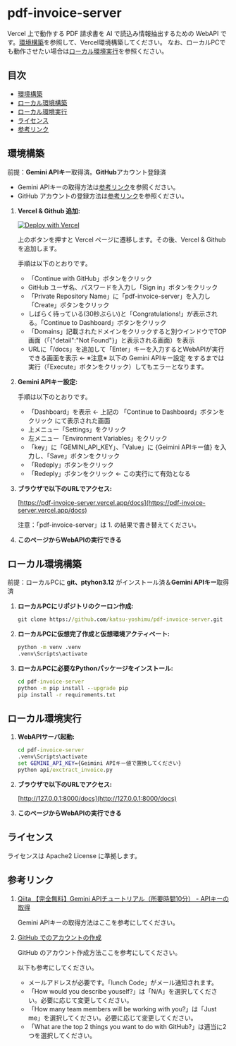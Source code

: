 # pdf-invoice-server

Vercel 上で動作する PDF 請求書を AI で読込み情報抽出するための WebAPI です。[環境構築](#環境構築)を参照して、Vercel環境構築してください。
なお、ローカルPCでも動作させたい場合は[ローカル環境実行](#ローカル環境実行)を参照ください。

## 目次

- [環境構築](#環境構築)
- [ローカル環境構築](#ローカル環境構築)
- [ローカル環境実行](#ローカル環境実行)
- [ライセンス](#ライセンス)
- [参考リンク](#参考リンク)

## 環境構築

前提：**Gemini APIキー**取得済。**GitHub**アカウント登録済

- Gemini APIキーの取得方法は[参考リンク](#参考リンク)を参照ください。
- GitHub アカウントの登録方法は[参考リンク](#参考リンク)を参照ください。

1. **Vercel & Github 追加:**

   [![Deploy with Vercel](https://vercel.com/button)](https://vercel.com/new/clone?repository-url=https%3A%2F%2Fgithub.com%2Fkatsu-yoshimu%2Fpdf-invoice-server)

   上のボタンを押すと Vercel ページに遷移します。その後、Vercel & Github を追加します。

   手順は以下のとおりです。
   - 「Continue with GitHub」ボタンをクリック
   - GitHub ユーザ名、パスワードを入力し「Sign in」ボタンをクリック
   - 「Private Repository Name」に「pdf-invoice-server」を入力し「Create」ボタンをクリック
   - しばらく待っている(30秒ぶらい)と「Congratulations!」が表示される。「Continue to Dashboard」ボタンをクリック
   - 「Domains」記載されたドメインをクリックすると別ウインドウでTOP画面（「{"detail":"Not Found"}」と表示される画面）を表示
   - URLに「/docs」を追加して「Enter」キーを入力するとWebAPIが実行できる画面を表示 ← ※注意※ 以下の Gemini APIキー設定 をするまでは実行（「Execute」ボタンをクリック）してもエラーとなります。

2. **Gemini APIキー設定:**

   手順は以下のとおりです。
    - 「Dashboard」を表示 ← 上記の 「Continue to Dashboard」ボタンをクリック にて表示された画面
    - 上メニュー「Settings」をクリック
    - 左メニュー「Environment Variables」をクリック
    - 「key」に「GEMINI_API_KEY」、「Value」に {Geimini APIキー値} を入力し、「Save」ボタンをクリック
    - 「Redeply」ボタンをクリック
    - 「Redeply」ボタンをクリック ← この実行にて有効となる

3. **ブラウザで以下のURLでアクセス:**

   [https://pdf-invoice-server.vercel.app/docs](https://pdf-invoice-server.vercel.app/docs)

   注意：「pdf-invoice-server」は 1. の結果で書き替えてください。

4. **このページからWebAPIの実行できる**

## ローカル環境構築

前提：ローカルPCに **git、ptyhon3.12** がインストール済＆**Gemini APIキー**取得済

1. **ローカルPCにリポジトリのクーロン作成:**

   ```cmd
   git clone https://github.com/katsu-yoshimu/pdf-invoice-server.git
   ```

2. **ローカルPCに仮想完了作成と仮想環境アクティベート:**

   ```cmd
   python -m venv .venv
   .venv\Scripts\activate
   ```

3. **ローカルPCに必要なPythonパッケージをインストール:**

   ```cmd
   cd pdf-invoice-server
   python -m pip install --upgrade pip
   pip install -r requirements.txt
   ```

## ローカル環境実行

1. **WebAPIサーバ起動:**

   ```cmd
   cd pdf-invoice-server
   .venv\Scripts\activate
   set GEMINI_API_KEY={Geimini APIキー値で置換してください} 
   python api/exctract_invoice.py
   ```

2. **ブラウザで以下のURLでアクセス:**

   [http://127.0.0.1:8000/docs](http://127.0.0.1:8000/docs)

3. **このページからWebAPIの実行できる**

## ライセンス

ライセンスは Apache2 License に準拠します。

## 参考リンク

1. [Qiita 【完全無料】Gemini APIチュートリアル（所要時間10分） - APIキーの取得](https://qiita.com/zukki2/items/10bfeb1c4330aa18ff87#step1api%E3%82%AD%E3%83%BC%E3%81%AE%E5%8F%96%E5%BE%97)

   Gemini APIキーの取得方法はここを参考にしてください。

2. [GitHub でのアカウントの作成](https://docs.github.com/ja/get-started/start-your-journey/creating-an-account-on-github)

   GitHub のアカウント作成方法ここを参考にしてください。

   以下も参考にしてください。
   - メールアドレスが必要です。「lunch Code」がメール通知されます。
   - 「How would you describe youself?」は「N/A」を選択してください。必要に応じて変更してください。
   - 「How many team members will be working with you?」は「Just me」を選択してください。必要に応じて変更してください。
   - 「What are the top 2 things you want to do with GitHub?」は適当に2つを選択してください。
